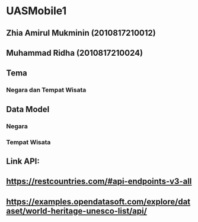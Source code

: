 # UASMobile1
## Zhia Amirul Mukminin (2010817210012)
## Muhammad Ridha (2010817210024)

## Tema
### Negara dan Tempat Wisata

## Data Model
### Negara
### Tempat Wisata

## Link API:
## https://restcountries.com/#api-endpoints-v3-all
## https://examples.opendatasoft.com/explore/dataset/world-heritage-unesco-list/api/